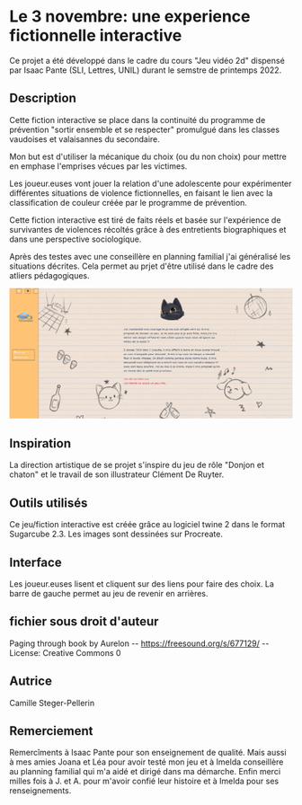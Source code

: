 # Le 3 novembre: une experience fictionnelle interactive
Ce projet a été développé dans le cadre du cours "Jeu vidéo 2d" dispensé par Isaac Pante (SLI, Lettres, UNIL) durant le semstre de printemps 2022.

## Description
Cette fiction interactive se place dans la continuité du programme de prévention "sortir ensemble et se respecter" promulgué dans les classes vaudoises et valaisannes du secondaire. 

Mon but est d'utiliser la mécanique du choix (ou du non choix) pour mettre en emphase l'emprises vécues par les victimes. 

Les joueur.euses vont jouer la relation d'une adolescente pour expérimenter différentes situations de violence fictionnelles, en faisant le lien avec la classification de couleur créée par le programme de prévention. 

Cette fiction interactive est tiré de faits réels et basée sur l'expérience de survivantes de violences récoltés grâce à des entretients biographiques et dans une perspective sociologique. 

Après des testes avec une conseillère en planning familial j'ai généralisé les situations décrites. Cela permet au prjet d'être utilisé dans le cadre des atliers pédagogiques.

![Capture de jeu](ReadMe/CaptureJeu1.png)

## Inspiration
La direction artistique de se projet s'inspire du jeu de rôle "Donjon et chaton" et le travail de son illustrateur Clément De Ruyter.

## Outils utilisés 
Ce jeu/fiction interactive est créée grâce au logiciel twine 2 dans le format Sugarcube 2.3.
Les images sont dessinées sur Procreate.

## Interface
Les joueur.euses lisent et cliquent sur des liens pour faire des choix. La barre de gauche permet au jeu de revenir en arrières. 

## fichier sous droit d'auteur
Paging through book by Aurelon -- https://freesound.org/s/677129/ -- License: Creative Commons 0

## Autrice
Camille Steger-Pellerin

## Remerciement
Remercîments à Isaac Pante pour son enseignement de qualité.
Mais aussi à mes amies Joana et Léa pour avoir testé mon jeu et à Imelda conseillère au planning familial qui m'a aidé et dirigé dans ma démarche.
Enfin merci milles fois à J. et A. pour m'avoir confié leur histoire et à Imelda pour ses renseignements. 
